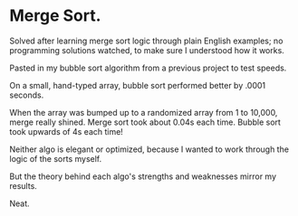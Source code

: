 <h1>Merge Sort.</h1>

Solved after learning merge sort logic through plain English examples; no programming solutions watched, to make sure I understood how it works.

Pasted in my bubble sort algorithm from a previous project to test speeds.

On a small, hand-typed array, bubble sort performed better by .0001 seconds.

When the array was bumped up to a randomized array from 1 to 10,000, merge really shined.
  Merge sort took about 0.04s each time.
  Bubble sort took upwards of 4s each time!

Neither algo is elegant or optimized, because I wanted to work through the logic of the sorts myself.

But the theory behind each algo's strengths and weaknesses mirror my results.

Neat.